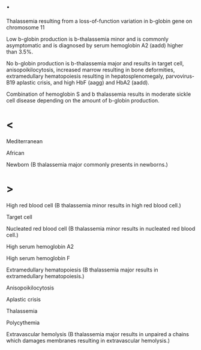 # .

Thalassemia resulting from a loss-of-function variation in b-globin gene on chromosome 11

Low b-globin production is b-thalassemia minor and is commonly asymptomatic and is diagnosed by serum hemoglobin A2 (aadd) higher than 3.5%.

No b-globin production is b-thalassemia major and results in target cell, anisopoikilocytosis, increased marrow resulting in bone deformities, extramedullary hematopoiesis resulting in hepatosplenomegaly, parvovirus-B19 aplastic crisis, and high HbF (aagg) and HbA2 (aadd).

Combination of hemoglobin S and b thalassemia results in moderate sickle cell disease depending on the amount of b-globin production.

# <

Mediterranean

African

Newborn (B thalassemia major commonly presents in newborns.)

# >

High red blood cell (B thalassemia minor results in high red blood cell.)

Target cell

Nucleated red blood cell (B thalassemia minor results in nucleated red blood cell.)

High serum hemoglobin A2

High serum hemoglobin F

Extramedullary hematopoiesis (B thalassemia major results in extramedullary hematopoiesis.)

Anisopoikilocytosis

Aplastic crisis

Thalassemia

Polycythemia

Extravascular hemolysis (B thalassemia major results in unpaired a chains which damages membranes resulting in extravascular hemolysis.)
